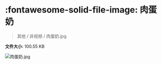 # :fontawesome-solid-file-image: 肉蛋奶

> 其他 / 非视频 / 肉蛋奶.jpg

**文件大小**: 100.55 KB

<img src="https://file.hsyhx.top/archive/其他/非视频/肉蛋奶.jpg"  alt="肉蛋奶.jpg" />